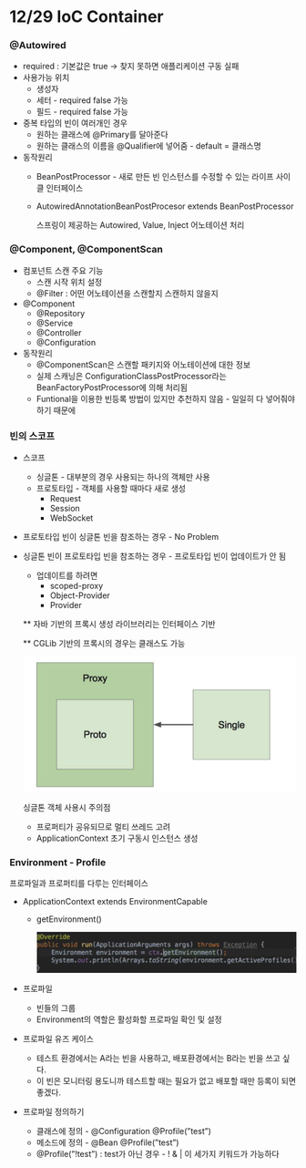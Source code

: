 # 12/29 IoC Container

### @Autowired

- required : 기본값은 true → 찾지 못하면 애플리케이션 구동 실패
- 사용가능 위치
    - 생성자
    - 세터 - required false 가능
    - 필드 - required false 가능
- 중복 타입의 빈이 여러개인 경우
    - 원하는 클래스에 @Primary를 달아준다
    - 원하는 클래스의 이름을 @Qualifier에 넣어줌 - default = 클래스명
- 동작원리
    - BeanPostProcessor - 새로 만든 빈 인스턴스를 수정할 수 있는 라이프 사이클 인터페이스
    - AutowiredAnnotationBeanPostProcesor extends BeanPostProcessor
      
        스프링이 제공하는 Autowired, Value, Inject 어노테이션 처리
        

### @Component, @ComponentScan

- 컴포넌트 스캔 주요 기능
    - 스캔 시작 위치 설정
    - @Filter : 어떤 어노테이션을 스캔할지 스캔하지 않을지
- @Component
    - @Repository
    - @Service
    - @Controller
    - @Configuration
- 동작원리
    - @ComponentScan은 스캔할 패키지와 어노테이션에 대한 정보
    - 실제 스캐닝은 ConfigurationClassPostProcessor라는 BeanFactoryPostProcessor에 의해 처리됨
    - Funtional을 이용한 빈등록 방법이 있지만 추천하지 않음 - 일일히 다 넣어줘야 하기 때문에

### 빈의 스코프

- 스코프
    - 싱글톤 - 대부분의 경우 사용되는 하나의 객체만 사용
    - 프로토타입 - 객체를 사용할 때마다 새로 생성
        - Request
        - Session
        - WebSocket
- 프로토타입 빈이 싱글톤 빈을 참조하는 경우 - No Problem
- 싱글톤 빈이 프로토타입 빈을 참조하는 경우 - 프로토타입 빈이 업데이트가 안 됨
    - 업데이트를 하려면
        - scoped-proxy
        - Object-Provider
        - Provider
    
    ** 자바 기반의 프록시 생성 라이브러리는 인터페이스 기반
    
    ** CGLib 기반의 프록시의 경우는 클래스도 가능
    
    ![1.png](1.png)
    
    싱글톤 객체 사용시 주의점
    
    - 프로퍼티가 공유되므로 멀티 쓰레드 고려
    - ApplicationContext 초기 구동시 인스턴스 생성

### Environment - Profile

프로파일과 프로퍼티를 다루는 인터페이스

- ApplicationContext extends EnvironmentCapable
    - getEnvironment()
      
        ![2.png](2.png)
    
- 프로파일
    - 빈들의 그룹
    - Environment의 역할은 활성화할 프로파일 확인 및 설정
- 프로파일 유즈 케이스
    - 테스트 환경에서는 A라는 빈을 사용하고, 배포환경에서는 B라는 빈을 쓰고 싶다.
    - 이 빈은 모니터링 용도니까 테스트할 때는 필요가 없고 배포할 때만 등록이 되면 좋겠다.
- 프로파일 정의하기
    - 클래스에 정의 - @Configuration @Profile(”test”)
    - 메소드에 정의 - @Bean @Profile(”test”)
    - @Profile(”!test”) : test가 아닌 경우 - ! & | 이 세가지 키워드가 가능하다
